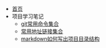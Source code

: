 * [首页](README)
* 项目学习笔记
  - [git常用命令集合](docs/projectFile/git常用命令集合/合并分支代码)
  - [常用地址链接集合](docs/projectFile/常用地址链接集合)
  - [markdown如何写出项目目录结构](docs/projectFile/技能/markdown如何写出项目目录结构)

